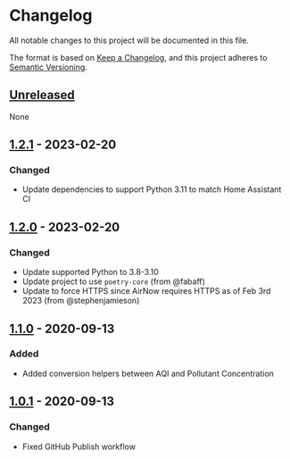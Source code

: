 # Changelog

All notable changes to this project will be documented in this file.

The format is based on [Keep a Changelog](https://keepachangelog.com/en/1.0.0/),
and this project adheres to [Semantic Versioning](https://semver.org/spec/v2.0.0.html).

## [Unreleased]

None

## [1.2.1] - 2023-02-20

### Changed
- Update dependencies to support Python 3.11 to match Home Assistant CI

## [1.2.0] - 2023-02-20

### Changed
- Update supported Python to 3.8-3.10
- Update project to use `poetry-core` (from @fabaff)
- Update to force HTTPS since AirNow requires HTTPS as of Feb 3rd 2023 (from @stephenjamieson)

## [1.1.0] - 2020-09-13

### Added
- Added conversion helpers between AQI and Pollutant Concentration

## [1.0.1] - 2020-09-13

### Changed
- Fixed GitHub Publish workflow

[unreleased]: https://github.com/asymworks/pyairnow/compare/v1.2.1...HEAD
[1.2.1]: https://github.com/asymworks/pyairnow/compare/v1.2.0...v1.2.1
[1.2.0]: https://github.com/asymworks/pyairnow/compare/v1.1.0...v1.2.0
[1.1.0]: https://github.com/asymworks/pyairnow/compare/v1.0.1...v1.1.0
[1.0.1]: https://github.com/asymworks/pyairnow/releases/tag/v1.0.1
